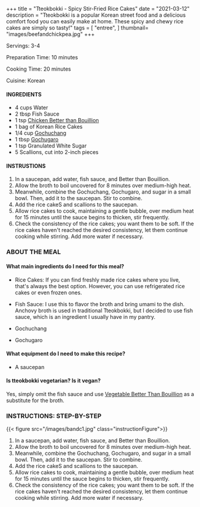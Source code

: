 +++
title = "Tteokbokki - Spicy Stir-Fried Rice Cakes"
date = "2021-03-12"
description = "Tteokbokki is a popular Korean street food and a delicious comfort food you can easily make at home. These spicy and chewy rice cakes are simply so tasty!"
tags = [
    "entree",
]
thumbnail= "images/beefandchickpea.jpg"
+++

Servings: 3-4 <!--more-->

Preparation Time: 10 minutes

Cooking Time: 20 minutes 

Cuisine: Korean 

#### INGREDIENTS 

* 4 cups Water
* 2 tbsp Fish Sauce 
* 1 tsp [Chicken Better than Bouillion](https://amzn.to/2RGiSsu)
* 1 bag of Korean Rice Cakes
* 1/4 cup [Gochuchang](https://amzn.to/32A6v3v)
* 1 tbsp [Gochugaro](https://amzn.to/3v0RhQT)  
* 1 tsp Granulated White Sugar
* 5 Scallions, cut into 2-inch pieces
  
#### INSTRUSTIONS

1. In a saucepan, add water, fish sauce, and Better than Bouillion. 
2. Allow the broth to boil uncovered for 8 minutes over medium-high heat. 
3. Meanwhile, combine the Gochuchang, Gochugaro, and sugar in a small bowl. Then, add it to the saucepan. Stir to combine. 
4. Add the rice cakeS and scallions to the saucepan. 
5. Allow rice cakes to cook, maintaining a gentle bubble, over medium heat for 15 minutes until the sauce begins to thicken, stir frequently.  
6. Check the consistency of the rice cakes; you want them to be soft. If the rice cakes haven't reached the desired consistency, let them continue cooking while stirring. Add more water if necessary.  

### ABOUT THE MEAL

#### What main ingredients do I need for this meal?

* Rice Cakes: If you can find freshly made rice cakes where you live, that's always the best option. However, you can use refrigerated rice cakes or even frozen ones. 

* Fish Sauce: I use this to flavor the broth and bring umami to the dish. Anchovy broth is used in traditional Tteokbokki, but I decided to use fish sauce, which is an ingredient I usually have in my pantry. 

* Gochuchang

* Gochugaro 

#### What equipment do I need to make this recipe?

* A saucepan 

#### Is tteokbokki vegetarian? Is it vegan?

Yes, simply omit the fish sauce and use [Vegetable Better Than Bouillion](https://amzn.to/3ggLeni) as a substitute for the broth.

### INSTRUCTIONS: STEP-BY-STEP 
{{< figure src="/images/bandc1.jpg" class="instructionFigure">}}

1. In a saucepan, add water, fish sauce, and Better than Bouillion. 
2. Allow the broth to boil uncovered for 8 minutes over medium-high heat. 
3. Meanwhile, combine the Gochuchang, Gochugaro, and sugar in a small bowl. Then, add it to the saucepan. Stir to combine. 
4. Add the rice cakeS and scallions to the saucepan. 
5. Allow rice cakes to cook, maintaining a gentle bubble, over medium heat for 15 minutes until the sauce begins to thicken, stir frequently.  
6. Check the consistency of the rice cakes; you want them to be soft. If the rice cakes haven't reached the desired consistency, let them continue cooking while stirring. Add more water if necessary.  
